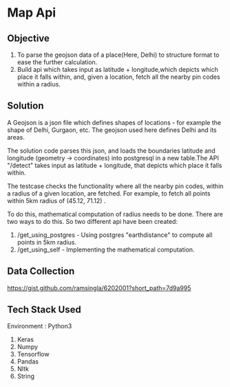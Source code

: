 # Map Api

## Objective 
1. To parse the geojson data of a place(Here, Delhi) to structure format to ease the further calculation.
2. Build api which takes input as latitude + longitude,which depicts which place it falls within, and, given a location,
fetch all the nearby pin codes within a radius.

## Solution
A Geojson is a json file which defines shapes of locations - for example the shape of Delhi, Gurgaon, etc.
The geojson used here defines Delhi and its areas.

The solution code parses this json, and loads the boundaries latitude and longitude (geometry -> coordinates) into postgresql in a new table.The API "/detect" takes input as latitude + longitude, that depicts which place it falls within.
 
The testcase checks the functionality where all the nearby pin codes, within a radius of a given location, are fetched. For example, to fetch all points within 5km radius of (45.12, 71.12) .
 
To do this, mathematical computation of radius needs to be done. There are two ways to do this. So two different api have been created:
1.  /get_using_postgres - Using postgres "earthdistance" to compute all points in 5km radius.
2. /get_using_self - Implementing the mathematical computation.  

## Data Collection
https://gist.github.com/ramsingla/6202001?short_path=7d9a995

## Tech Stack Used
Environment : Python3
1. Keras
2. Numpy
3. Tensorflow
4. Pandas
5. Nltk
6. String
